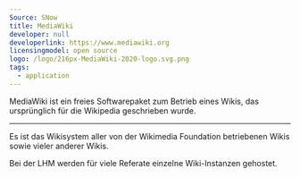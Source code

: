 ```yaml
---
Source: SNow
title: MediaWiki
developer: null
developerlink: https://www.mediawiki.org
licensingmodel: open source
logo: /logo/216px-MediaWiki-2020-logo.svg.png
tags:
  - application
---
```


MediaWiki ist ein freies Softwarepaket zum Betrieb eines Wikis, das ursprünglich für die Wikipedia geschrieben wurde.

---

Es ist das Wikisystem aller von der Wikimedia Foundation betriebenen Wikis sowie vieler anderer Wikis.

Bei der LHM werden für viele Referate einzelne Wiki-Instanzen gehostet.
